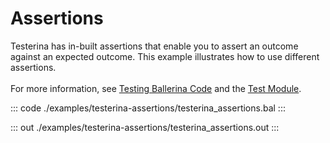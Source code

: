 # Assertions

Testerina has in-built assertions that enable you to
assert an outcome against an expected outcome.
This example illustrates how to use different assertions.<br/><br/>
For more information, see [Testing Ballerina Code](https://ballerina.io/learn/testing-ballerina-code/testing-quick-start/)
and the [Test Module](https://docs.central.ballerina.io/ballerina/test/latest/).

::: code ./examples/testerina-assertions/testerina_assertions.bal :::

::: out ./examples/testerina-assertions/testerina_assertions.out :::